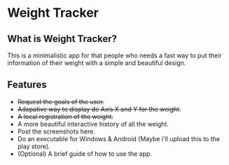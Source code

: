 # Weight Tracker
## What is Weight Tracker?
This is a minimalistic app for that people who needs a fast way to put their information of their weight with a simple and beautiful design.

## Features
- ~~Request the goals of the user.~~
- ~~Adapative way to display de Axis X and Y for the weight.~~
- ~~A local registration of the weight.~~
- A more beautiful interactive history of all the weight.
- Post the screenshots here.
- Do an executable for Windows & Android (Maybe i'll upload this to the play store).
- (Optional) A brief guide of how to use the app.